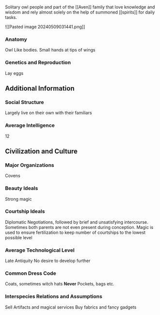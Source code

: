 Solitary owl people and part of the [[Aven]] family that love knowledge and wisdom and rely almost solely on the help of summoned [[spirits]] for daily tasks.

![[Pasted image 20240509031441.png]]
### Anatomy
Owl Like bodies. Small hands at tips of wings
### Genetics and Reproduction
Lay eggs
## Additional Information
### Social Structure
Largely live on their own with their familiars
### Average Intelligence
12
## Civilization and Culture
### Major Organizations
Covens
### Beauty Ideals
Strong magic
### Courtship Ideals
Diplomatic Negotiations, followed by brief and unsatisfying intercourse. Sometimes both parents are not even present during conception. Magic is used to ensure fertilization to keep number of courtships to the lowest possible level
### Average Technological Level
Late Antiquity No desire to develop further
### Common Dress Code
Coats, sometimes witch hats **Never** Pockets, bags etc.
### Interspecies Relations and Assumptions
Sell Artifacts and magical services Buy fabrics and fancy gadgets